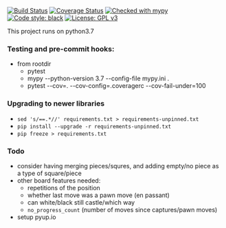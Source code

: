 [![Build Status](https://travis-ci.org/conradho/alfie_chess_engine.svg?branch=master)](https://travis-ci.org/conradho/alfie_chess_engine)
[![Coverage Status](https://coveralls.io/repos/github/conradho/alfie_chess_engine/badge.svg?branch=master)](https://coveralls.io/github/conradho/alfie_chess_engine?branch=master)
[![Checked with mypy](http://www.mypy-lang.org/static/mypy_badge.svg)](http://mypy-lang.org/)
[![Code style: black](https://img.shields.io/badge/code%20style-black-000000.svg)](https://github.com/ambv/black)
[![License: GPL v3](https://img.shields.io/badge/License-GPL%20v3-blue.svg)](https://www.gnu.org/licenses/gpl-3.0)

This project runs on python3.7

### Testing and pre-commit hooks:
- from rootdir
    - pytest
    - mypy --python-version 3.7 --config-file mypy.ini .
    - pytest --cov=. --cov-config=.coveragerc --cov-fail-under=100


### Upgrading to newer libraries
- `sed 's/==.*//' requirements.txt > requirements-unpinned.txt`
- `pip install --upgrade -r requirements-unpinned.txt`
- `pip freeze > requirements.txt`

### Todo
- consider having merging pieces/squres, and adding empty/no piece as a type of square/piece
- other board features needed:
    - repetitions of the position
    - whether last move was a pawn move (en passant)
    - can white/black still castle/which way
    - `no_progress_count` (number of moves since captures/pawn moves)
- setup pyup.io
